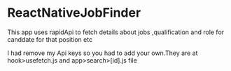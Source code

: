 # ReactNativeJobFinder
This app uses rapidApi to fetch details about jobs ,qualification and role for canddate for that position etc

I had remove my Api keys so you had to add your own.They are at hook>usefetch.js and app>search>[id].js file
